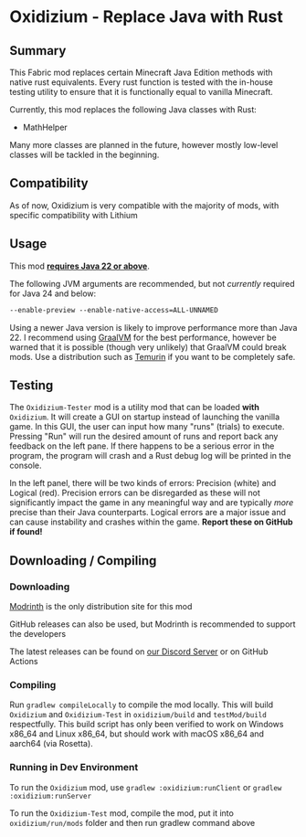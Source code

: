 # Oxidizium - Replace Java with Rust
## Summary
This Fabric mod replaces certain Minecraft Java Edition methods with native rust equivalents. 
Every rust function is tested with the in-house testing utility to ensure that it is functionally equal to vanilla Minecraft.<p>

Currently, this mod replaces the following Java classes with Rust:
- MathHelper

Many more classes are planned in the future, however mostly low-level classes will be tackled in the beginning.

## Compatibility
As of now, Oxidizium is very compatible with the majority of mods, with specific compatibility with Lithium

## Usage
This mod **<u>requires Java 22 or above</u>**.<p>
The following JVM arguments are recommended, but not *currently* required for Java 24 and below:
```markdown
--enable-preview --enable-native-access=ALL-UNNAMED
```
Using a newer Java version is likely to improve performance more than Java 22. I recommend using [GraalVM](https://www.graalvm.org/downloads/) for the
best performance, however be warned that it is possible (though very unlikely) that GraalVM could break mods. Use a
distribution such as [Temurin](https://adoptium.net/) if you want to be completely safe.

## Testing
The `Oxidizium-Tester` mod is a utility mod that can be loaded **with** `Oxidizium`. It will create a GUI on startup instead
of launching the vanilla game. In this GUI, the user can input how many "runs" (trials) to execute. Pressing "Run" will run the desired
amount of runs and report back any feedback on the left pane. If there happens to be a serious error in the program, the program will crash
and a Rust debug log will be printed in the console.<p>
In the left panel, there will be two kinds of errors: Precision (white) and Logical (red). Precision errors can be disregarded as
these will not significantly impact the game in any meaningful way and are typically *more* precise than their Java counterparts.
Logical errors are a major issue and can cause instability and crashes within the game. **Report these on GitHub if found!**

## Downloading / Compiling
### Downloading
[Modrinth](https://modrinth.com/mod/oxidizium) is the only distribution site for this mod<p>
GitHub releases can also be used, but Modrinth is recommended to support the developers<p>
The latest releases can be found on [our Discord Server](https://discord.gg/XGw3Te7QYr) or on GitHub Actions
### Compiling
Run `gradlew compileLocally` to compile the mod locally. This will build `Oxidizium` and `Oxidizium-Test` in
`oxidizium/build` and `testMod/build` respectfully. This build script has only been verified to work on Windows
x86_64 and Linux x86_64, but should work with macOS x86_64 and aarch64 (via Rosetta).
### Running in Dev Environment
To run the `Oxidizium` mod, use `gradlew :oxidizium:runClient` or `gradlew :oxidizium:runServer`<p>
To run the `Oxidizium-Test` mod, compile the mod, put it into `oxidizium/run/mods` folder and then run gradlew command above